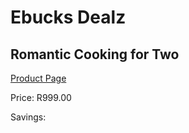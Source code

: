 
# Ebucks Dealz
## Romantic Cooking for Two
[Product Page](https://www.ebucks.com/web/shop/productSelected.do?prodId=515265806&catId=714893646)

Price: R999.00

Savings: 


	